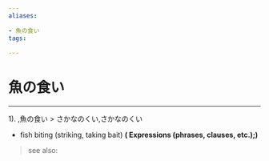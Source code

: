 ```yaml
---
aliases:
    
- 魚の食い
tags:
    
---
```


# 魚の食い
---
1).
,魚の食い > さかなのくい,さかなのくい

- fish biting (striking, taking bait)
**( Expressions (phrases, clauses, etc.);)**
> see also: 
            